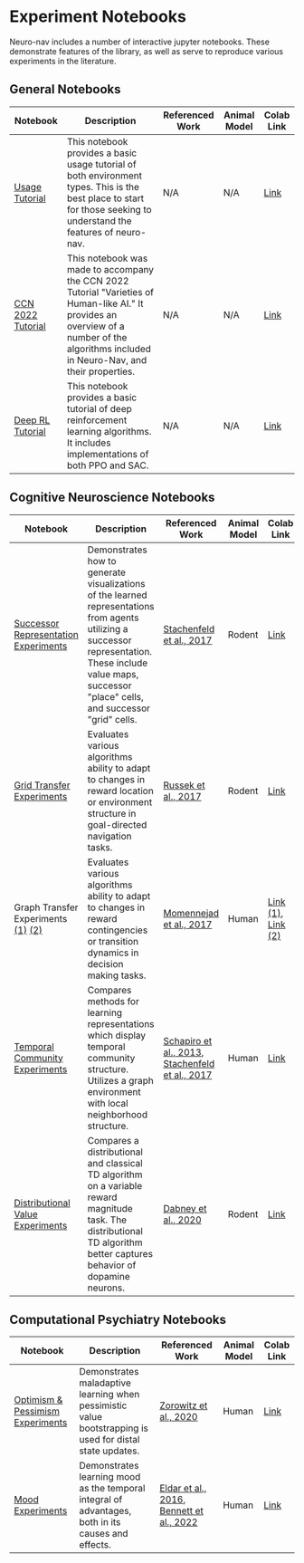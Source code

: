 # Experiment Notebooks

Neuro-nav includes a number of interactive jupyter notebooks. These demonstrate features of the library, as well as serve to reproduce various experiments in the literature.

## General Notebooks

| Notebook | Description | Referenced Work | Animal Model | Colab Link |
| ------------- | ----------- | ---------- | --------------- | --- |
| [Usage Tutorial](./usage_tutorial.ipynb) | This notebook provides a basic usage tutorial of both environment types. This is the best place to start for those seeking to understand the features of neuro-nav. | N/A | N/A | [Link](https://colab.research.google.com/github/awjuliani/neuro-nav/blob/main/notebooks/usage_tutorial.ipynb) |
| [CCN 2022 Tutorial](./ccn_tutorial.ipynb) | This notebook was made to accompany the CCN 2022 Tutorial "Varieties of Human-like AI." It provides an overview of a number of the algorithms included in Neuro-Nav, and their properties. | N/A | N/A | [Link](https://colab.research.google.com/github/awjuliani/neuro-nav/blob/main/notebooks/ccn_tutorial.ipynb) |
| [Deep RL Tutorial](./deeprl_tutorial.ipynb) | This notebook provides a basic tutorial of deep reinforcement learning algorithms. It includes implementations of both PPO and SAC. | N/A | N/A | [Link](https://colab.research.google.com/github/awjuliani/neuro-nav/blob/main/notebooks/deeprl_tutorial.ipynb) |

## Cognitive Neuroscience Notebooks

| Notebook | Description | Referenced Work | Animal Model | Colab Link |
| ------------- | ----------- | ---------- | --------------- | --- |
| [Successor Representation Experiments](./representation_experiments.ipynb) | Demonstrates how to generate visualizations of the learned representations from agents utilizing a successor representation. These include value maps, successor "place" cells, and successor "grid" cells. | [Stachenfeld et al., 2017](https://www.nature.com/articles/nn.4650) | Rodent |  [Link](https://colab.research.google.com/github/awjuliani/neuro-nav/blob/main/notebooks/representation_experiments.ipynb) |
| [Grid Transfer Experiments](./grid_experiments.ipynb) | Evaluates various algorithms ability to adapt to changes in reward location or environment structure in goal-directed navigation tasks. | [Russek et al., 2017](https://journals.plos.org/ploscompbiol/article?id=10.1371/journal.pcbi.1005768) | Rodent | [Link](https://colab.research.google.com/github/awjuliani/neuro-nav/blob/main/notebooks/grid_experiments.ipynb) |
| Graph Transfer Experiments [(1)](./graph_experiments_1.ipynb) [(2)](./graph_experiments_2.ipynb) | Evaluates various algorithms ability to adapt to changes in reward contingencies or transition dynamics in decision making tasks. | [Momennejad et al., 2017](https://www.nature.com/articles/s41562-017-0180-8) | Human |  [Link (1)](https://colab.research.google.com/github/awjuliani/neuro-nav/blob/main/notebooks/graph_experiments_1.ipynb), [Link (2)](https://colab.research.google.com/github/awjuliani/neuro-nav/blob/main/notebooks/graph_experiments_2.ipynb) |
| [Temporal Community Experiments](./temporal_community.ipynb) | Compares methods for learning representations which display temporal community structure. Utilizes a graph environment with local neighborhood structure. | [Schapiro et al., 2013](https://www.nature.com/articles/nn.3331), [Stachenfeld et al., 2017](https://www.nature.com/articles/nn.4650) | Human | [Link](https://colab.research.google.com/github/awjuliani/neuro-nav/blob/main/notebooks/temporal_community.ipynb) |
| [Distributional Value Experiments](./distributional.ipynb) | Compares a distributional and classical TD algorithm on a variable reward magnitude task. The distributional TD algorithm better captures behavior of dopamine neurons. | [Dabney et al., 2020](https://www.nature.com/articles/s41586-019-1924-6) | Rodent | [Link](https://colab.research.google.com/github/awjuliani/neuro-nav/blob/main/notebooks/distributional.ipynb) |

## Computational Psychiatry Notebooks

| Notebook | Description | Referenced Work | Animal Model | Colab Link |
| ------------- | ----------- | ---------- | --------------- | --- |
| [Optimism & Pessimism Experiments](./pessimism_experiments.ipynb) | Demonstrates maladaptive learning when pessimistic value bootstrapping is used for distal state updates. | [Zorowitz et al., 2020](https://www.ncbi.nlm.nih.gov/pmc/articles/PMC8143038/) | Human | [Link](https://colab.research.google.com/github/awjuliani/neuro-nav/blob/main/notebooks/pessimism_experiments.ipynb) |
| [Mood Experiments](./mood_experiments.ipynb) | Demonstrates learning mood as the temporal integral of advantages, both in its causes and effects. | [Eldar et al., 2016](https://www.sciencedirect.com/science/article/pii/S1364661315001746), [Bennett et al., 2022](https://psycnet.apa.org/record/2021-84803-001) | Human | [Link](https://colab.research.google.com/github/awjuliani/neuro-nav/blob/main/notebooks/mood_experiments.ipynb) |
